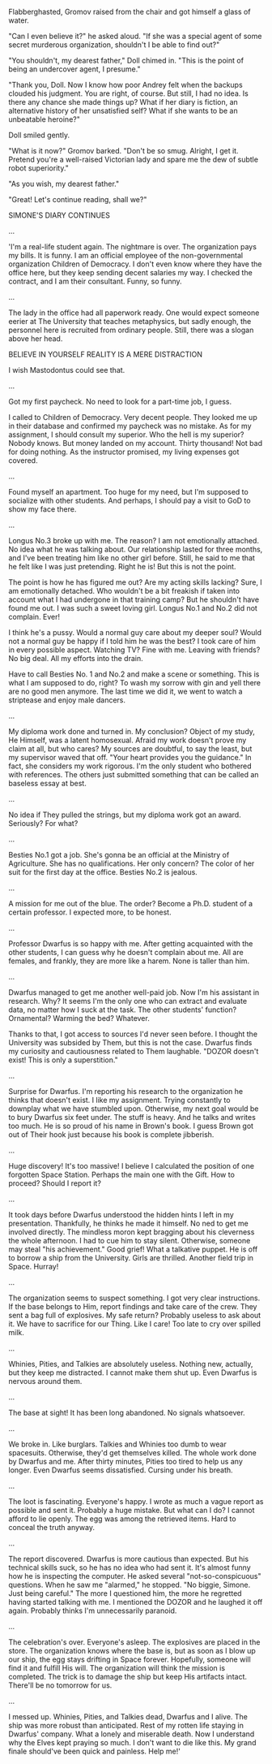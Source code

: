 Flabberghasted, Gromov raised from the chair and got himself a glass of water.

"Can I even believe it?" he asked aloud. "If she was a special agent of some secret murderous organization, shouldn't I be able to find out?"

"You shouldn't, my dearest father," Doll chimed in. "This is the point of being an undercover agent, I presume."

"Thank you, Doll. Now I know how poor Andrey felt when the backups clouded his judgment. You are right, of course. But still, I had no idea. Is there any chance she made things up? What if her diary is fiction, an alternative history of her unsatisfied self? What if she wants to be an unbeatable heroine?"

Doll smiled gently.

"What is it now?" Gromov barked. "Don't be so smug. Alright, I get it. Pretend you're a well-raised Victorian lady and spare me the dew of subtle robot superiority."

"As you wish, my dearest father."

"Great! Let's continue reading, shall we?"




SIMONE'S DIARY CONTINUES


...

'I'm a real-life student again. The nightmare is over. The organization pays my bills. It is funny. I am an official employee of the non-governmental organization Children of Democracy. I don't even know where they have the office here, but they keep sending decent salaries my way. I checked the contract, and I am their consultant. Funny, so funny.

...

The lady in the office had all paperwork ready. One would expect someone eerier at The University that teaches metaphysics, but sadly enough, the personnel here is recruited from ordinary people. Still, there was a slogan above her head.

BELIEVE IN YOURSELF
REALITY IS A MERE DISTRACTION

I wish Mastodontus could see that.

...

Got my first paycheck. No need to look for a part-time job, I guess.

I called to Children of Democracy. Very decent people. They looked me up in their database and confirmed my paycheck was no mistake. As for my assignment, I should consult my superior. Who the hell is my superior? Nobody knows. But money landed on my account. Thirty thousand! Not bad for doing nothing. As the instructor promised, my living expenses got covered.

...

Found myself an apartment. Too huge for my need, but I'm supposed to socialize with other students. And perhaps, I should pay a visit to GoD to show my face there.

...

Longus No.3 broke up with me. The reason? I am not emotionally attached. No idea what he was talking about. Our relationship lasted for three months, and I've been treating him like no other girl before. Still, he said to me that he felt like I was just pretending. Right he is! But this is not the point.

The point is how he has figured me out? Are my acting skills lacking? Sure, I am emotionally detached. Who wouldn't be a bit freakish if taken into account what I had undergone in that training camp? But he shouldn't have found me out. I was such a sweet loving girl. Longus No.1 and No.2 did not complain. Ever!

I think he's a pussy. Would a normal guy care about my deeper soul? Would not a normal guy be happy if I told him he was the best? I took care of him in every possible aspect. Watching TV? Fine with me. Leaving with friends? No big deal. All my efforts into the drain.

Have to call Besties No. 1 and No.2 and make a scene or something. This is what I am supposed to do, right? To wash my sorrow with gin and yell there are no good men anymore. The last time we did it, we went to watch a striptease and enjoy male dancers.

...

My diploma work done and turned in. My conclusion? Object of my study, He Himself, was a latent homosexual. Afraid my work doesn't prove my claim at all, but who cares? My sources are doubtful, to say the least, but my supervisor waved that off. "Your heart provides you the guidance." In fact, she considers my work rigorous. I'm the only student who bothered with references. The others just submitted something that can be called an baseless essay at best.

...

No idea if They pulled the strings, but my diploma work got an award. Seriously? For what?

...

Besties No.1 got a job. She's gonna be an official at the Ministry of Agriculture. She has no qualifications. Her only concern? The color of her suit for the first day at the office. Besties No.2 is jealous.

...

A mission for me out of the blue. The order? Become a Ph.D. student of a certain professor. I expected more, to be honest.

...

Professor Dwarfus is so happy with me. After getting acquainted with the other students, I can guess why he doesn't complain about me. All are females, and frankly, they are more like a harem. None is taller than him.

...

Dwarfus managed to get me another well-paid job. Now I'm his assistant in research. Why? It seems I'm the only one who can extract and evaluate data, no matter how I suck at the task. The other students' function? Ornamental? Warming the bed? Whatever.

Thanks to that, I got access to sources I'd never seen before. I thought the University was subsided by Them, but this is not the case. Dwarfus finds my curiosity and cautiousness related to Them laughable. "DOZOR doesn't exist! This is only a superstition."

...

Surprise for Dwarfus. I'm reporting his research to the organization he thinks that doesn't exist. I like my assignment. Trying constantly to downplay what we have stumbled upon. Otherwise, my next goal would be to bury Dwarfus six feet under. The stuff is heavy. And he talks and writes too much. He is so proud of his name in Brown's book. I guess Brown got out of Their hook just because his book is complete jibberish.

...

Huge discovery! It's too massive! I believe I calculated the position of one forgotten Space Station. Perhaps the main one with the Gift. How to proceed? Should I report it?

...

It took days before Dwarfus understood the hidden hints I left in my presentation. Thankfully, he thinks he made it himself. No ned to get me involved directly. The mindless moron kept bragging about his cleverness the whole afternoon. I had to cue him to stay silent. Otherwise, someone may steal "his achievement." Good grief! What a talkative puppet. He is off to borrow a ship from the University. Girls are thrilled. Another field trip in Space. Hurray!

...

The organization seems to suspect something. I got very clear instructions. If the base belongs to Him, report findings and take care of the crew. They sent a bag full of explosives. My safe return? Probably useless to ask about it. We have to sacrifice for our Thing. Like I care! Too late to cry over spilled milk.

...

Whinies, Pities, and Talkies are absolutely useless. Nothing new, actually, but they keep me distracted. I cannot make them shut up. Even Dwarfus is nervous around them.

...

The base at sight! It has been long abandoned. No signals whatsoever.

...

We broke in. Like burglars. Talkies and Whinies too dumb to wear spacesuits. Otherwise, they'd get themselves killed. The whole work done by Dwarfus and me. After thirty minutes, Pities too tired to help us any longer. Even Dwarfus seems dissatisfied. Cursing under his breath.

...

The loot is fascinating. Everyone's happy. I wrote as much a vague report as possible and sent it. Probably a huge mistake. But what can I do? I cannot afford to lie openly. The egg was among the retrieved items. Hard to conceal the truth anyway.

...

The report discovered. Dwarfus is more cautious than expected. But his technical skills suck, so he has no idea who had sent it. It's almost funny how he is inspecting the computer. He asked several "not-so-conspicuous" questions. When he saw me "alarmed," he stopped. "No biggie, Simone. Just being careful." The more I questioned him, the more he regretted having started talking with me. I mentioned the DOZOR and he laughed it off again. Probably thinks I'm unnecessarily paranoid.

...

The celebration's over. Everyone's asleep. The explosives are placed in the store. The organization knows where the base is, but as soon as I blow up our ship, the egg stays drifting in Space forever. Hopefully, someone will find it and fulfill His will. The organization will think the mission is completed. The trick is to damage the ship but keep His artifacts intact. There'll be no tomorrow for us.

...

I messed up. Whinies, Pities, and Talkies dead, Dwarfus and I alive. The ship was more robust than anticipated. Rest of my rotten life staying in Dwarfus' company. What a lonely and miserable death. Now I understand why the Elves kept praying so much. I don't want to die like this. My grand finale should've been quick and painless. Help me!'